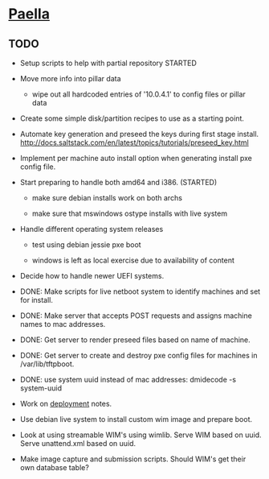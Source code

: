 # [Paella](#)

## TODO

- Setup scripts to help with partial repository STARTED

- Move more info into pillar data

  - wipe out all hardcoded entries of '10.0.4.1' to config files or pillar data

- Create some simple disk/partition recipes to use as a starting 
  point.
  
- Automate key generation and preseed the keys during first stage 
  install.
  http://docs.saltstack.com/en/latest/topics/tutorials/preseed_key.html

- Implement per machine auto install option when generating install pxe 
  config file.

- Start preparing to handle both amd64 and i386. (STARTED)

	- make sure debian installs work on both archs
	
	- make sure that mswindows ostype installs with live system
	

- Handle different operating system releases

	- test using debian jessie pxe boot
	
	- windows is left as local exercise due to availability of content
	

- Decide how to handle newer UEFI systems.

- DONE: Make scripts for live netboot system to identify machines and set
  for install.
  
- DONE: Make server that accepts POST requests and assigns machine names 
  to mac addresses.
  
- DONE: Get server to render preseed files based on name of machine.

- DONE: Get server to create and destroy pxe config files for machines in 
  /var/lib/tftpboot.

- DONE: use system uuid instead of mac addresses: dmidecode -s system-uuid

- Work on [deployment](#pages/deployment) notes.

- Use debian live system to install custom wim image and prepare boot.

- Look at using streamable WIM's using wimlib.  Serve WIM based on 
  uuid.  Serve unattend.xml based on uuid.
  
- Make image capture and submission scripts. Should WIM's get their 
  own database table?
  

  

